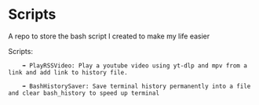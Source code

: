 # Scripts
A repo to store the bash script I created to make my life easier

Scripts:

        ➡️ PlayRSSVideo: Play a youtube video using yt-dlp and mpv from a link and add link to history file.
        
        ➡️ BashHistorySaver: Save terminal history permanently into a file and clear bash_history to speed up terminal
